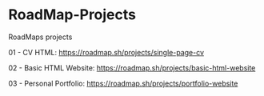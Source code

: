 # RoadMap-Projects
RoadMaps projects 

01 - CV HTML: https://roadmap.sh/projects/single-page-cv

02 - Basic HTML Website: https://roadmap.sh/projects/basic-html-website

03 - Personal Portfolio: https://roadmap.sh/projects/portfolio-website

